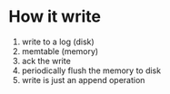 # How it write
1. write to a log (disk)
2. memtable (memory)
3. ack the write
4. periodically flush the memory to disk
5. write is just an append operation